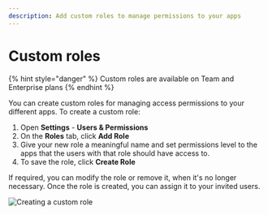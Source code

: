 ```yaml
---
description: Add custom roles to manage permissions to your apps
---
```


# Custom roles

{% hint style="danger" %}
Custom roles are available on Team and Enterprise plans
{% endhint %}

You can create custom roles for managing access permissions to your different apps. To create a custom role:

1. Open **Settings** - **Users & Permissions**
2. On the **Roles** tab, click **Add Role**
3. Give your new role a meaningful name and set permissions level to the apps that the users with that role should have access to.
4. To save the role, click **Create Role**

If required, you can modify the role or remove it, when it's no longer necessary. Once the role is created, you can assign it to your invited users.

![Creating a custom role](../../.gitbook/assets/ACLopt.gif)
